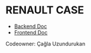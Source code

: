 # RENAULT CASE

- [Backend Doc](https://github.com/caglauzundurukan/renault-case/blob/main/backend/README.md)
- [Frontend Doc](https://github.com/caglauzundurukan/renault-case/blob/main/frontend/README.md)

Codeowner: Çağla Uzundurukan